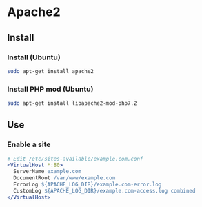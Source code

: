 # Apache2

## Install

### Install (Ubuntu)

```bash
sudo apt-get install apache2
```

### Install PHP mod (Ubuntu)

```bash
sudo apt-get install libapache2-mod-php7.2
```

## Use

### Enable a site

```apache
# Edit /etc/sites-available/example.com.conf
<VirtualHost *:80>
  ServerName example.com
  DocumentRoot /var/www/example.com
  ErrorLog ${APACHE_LOG_DIR}/example.com-error.log
  CustomLog ${APACHE_LOG_DIR}/example.com-access.log combined
</VirtualHost>
```
